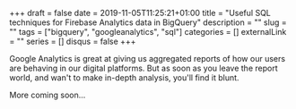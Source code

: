+++ 
draft = false
date = 2019-11-05T11:25:21+01:00
title = "Useful SQL techniques for Firebase Analytics data in BigQuery"
description = ""
slug = "" 
tags = ["bigquery", "googleanalytics", "sql"]
categories = []
externalLink = ""
series = []
disqus = false
+++

Google Analytics is great at giving us aggregated reports of how our users are behaving in our digital platforms. But as soon as you leave the report world, and wan't to make in-depth analysis, you'll find it blunt. 

More coming soon...